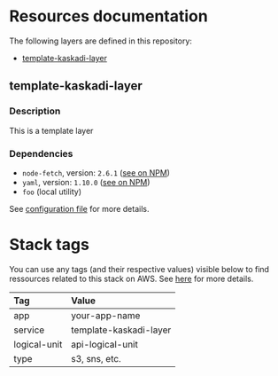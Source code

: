 # Resources documentation

The following layers are defined in this repository:
- [template-kaskadi-layer](#template-kaskadi-layer)

## template-kaskadi-layer <a name="template-kaskadi-layer"></a>

### Description

This is a template layer

### Dependencies

- `node-fetch`, version: `2.6.1` ([see on NPM](https://www.npmjs.com/package/node-fetch))
- `yaml`, version: `1.10.0` ([see on NPM](https://www.npmjs.com/package/yaml))
- `foo` (local utility)

See [configuration file](./serverless.yml) for more details.

# Stack tags

You can use any tags (and their respective values) visible below to find ressources related to this stack on AWS. See [here](https://docs.amazonaws.cn/en_us/AWSCloudFormation/latest/UserGuide/aws-properties-resource-tags.html) for more details.

| Tag          | Value                  |
| :----------- | :--------------------- |
| app          | your-app-name          |
| service      | template-kaskadi-layer |
| logical-unit | api-logical-unit       |
| type         | s3, sns, etc.          |